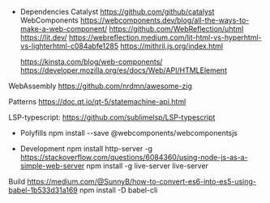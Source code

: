 * Dependencies
Catalyst
	https://github.com/github/catalyst
WebComponents
	https://webcomponents.dev/blog/all-the-ways-to-make-a-web-component/
	https://github.com/WebReflection/uhtml
	https://lit.dev/
	https://webreflection.medium.com/lit-html-vs-hyperhtml-vs-lighterhtml-c084abfe1285
	https://mithril.js.org/index.html

	https://kinsta.com/blog/web-components/
	https://developer.mozilla.org/es/docs/Web/API/HTMLElement

WebAssembly 
	https://github.com/nrdmn/awesome-zig

Patterns
	https://doc.qt.io/qt-5/statemachine-api.html

LSP-typescript: https://github.com/sublimelsp/LSP-typescript

* Polyfills
npm install --save @webcomponents/webcomponentsjs

* Development
	npm install http-server -g
		https://stackoverflow.com/questions/6084360/using-node-js-as-a-simple-web-server
	npm install -g live-server
		live-server


Build
	https://medium.com/@SunnyB/how-to-convert-es6-into-es5-using-babel-1b533d31a169
		npm install -D babel-cli

